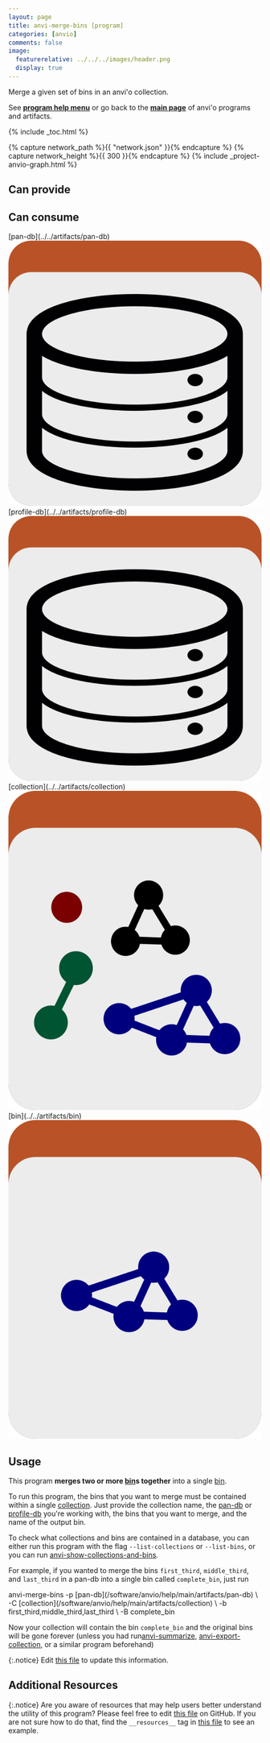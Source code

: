 ```yaml
---
layout: page
title: anvi-merge-bins [program]
categories: [anvio]
comments: false
image:
  featurerelative: ../../../images/header.png
  display: true
---
```


Merge a given set of bins in an anvi&#39;o collection.

See **[program help menu](../../../../vignette#anvi-merge-bins)** or go back to the **[main page](../../)** of anvi'o programs and artifacts.


{% include _toc.html %}
<div id="svg" class="subnetwork"></div>
{% capture network_path %}{{ "network.json" }}{% endcapture %}
{% capture network_height %}{{ 300 }}{% endcapture %}
{% include _project-anvio-graph.html %}


## Can provide

<p style="text-align: left" markdown="1"></p>

## Can consume

<p style="text-align: left" markdown="1"><span class="artifact-r">[pan-db](../../artifacts/pan-db) <img src="../../images/icons/DB.png" class="artifact-icon-mini" /></span> <span class="artifact-r">[profile-db](../../artifacts/profile-db) <img src="../../images/icons/DB.png" class="artifact-icon-mini" /></span> <span class="artifact-r">[collection](../../artifacts/collection) <img src="../../images/icons/COLLECTION.png" class="artifact-icon-mini" /></span> <span class="artifact-r">[bin](../../artifacts/bin) <img src="../../images/icons/BIN.png" class="artifact-icon-mini" /></span></p>

## Usage


This program **merges two or more <span class="artifact-n">[bin](/software/anvio/help/main/artifacts/bin)</span>s together** into a single <span class="artifact-n">[bin](/software/anvio/help/main/artifacts/bin)</span>.

To run this program, the bins that you want to merge must be contained within a single <span class="artifact-n">[collection](/software/anvio/help/main/artifacts/collection)</span>. Just provide the collection name, the <span class="artifact-n">[pan-db](/software/anvio/help/main/artifacts/pan-db)</span> or <span class="artifact-n">[profile-db](/software/anvio/help/main/artifacts/profile-db)</span> you're working with, the bins that you want to merge, and the name of the output bin. 

To check what collections and bins are contained in a database, you can either run this program with the flag `--list-collections` or `--list-bins`, or you can run <span class="artifact-n">[anvi-show-collections-and-bins](/software/anvio/help/main/programs/anvi-show-collections-and-bins)</span>.

For example, if you wanted to merge the bins `first_third`, `middle_third`, and `last_third` in a pan-db into a single bin called `complete_bin`, just run 

<div class="codeblock" markdown="1">
anvi&#45;merge&#45;bins &#45;p <span class="artifact&#45;n">[pan&#45;db](/software/anvio/help/main/artifacts/pan&#45;db)</span> \
                &#45;C <span class="artifact&#45;n">[collection](/software/anvio/help/main/artifacts/collection)</span> \
                &#45;b first_third,middle_third,last_third \
                &#45;B complete_bin
</div>

Now your collection will contain the bin `complete_bin` and the original bins will be gone forever (unless you had run<span class="artifact-n">[anvi-summarize](/software/anvio/help/main/programs/anvi-summarize)</span>, <span class="artifact-n">[anvi-export-collection](/software/anvio/help/main/programs/anvi-export-collection)</span>, or a similar program beforehand)


{:.notice}
Edit [this file](https://github.com/merenlab/anvio/tree/master/anvio/docs/programs/anvi-merge-bins.md) to update this information.


## Additional Resources



{:.notice}
Are you aware of resources that may help users better understand the utility of this program? Please feel free to edit [this file](https://github.com/merenlab/anvio/tree/master/bin/anvi-merge-bins) on GitHub. If you are not sure how to do that, find the `__resources__` tag in [this file](https://github.com/merenlab/anvio/blob/master/bin/anvi-interactive) to see an example.
